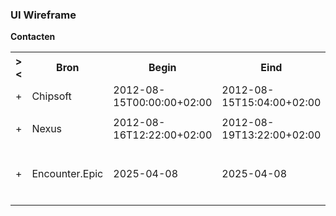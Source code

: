 ### UI Wireframe
<b>Contacten</b>
<table class="grid">
<tbody>
<tr><th>&gt;&lt;</th>
<th>Bron</th>
<th>Begin</th>
<th>Eind</th>
<th>Met</th>
<th>Rol</th>
<th>Locatie</th>
<th>Status</th>
<th>Type</th>
</tr>
<tr><td>+</td>
<td>Chipsoft</td>
<td>2012-08-15T00:00:00+02:00</td>
<td>2012-08-15T15:04:00+02:00</td>
<td>J.H.R Peters</td>
<td>Onbekende functiecode.</td>
<td></td>
<td>finished</td>
<td>inpatient</td>
</tr><tr><td></td><td colspan=8>
</td></tr>
<tr><td>+</td>
<td>Nexus</td>
<td>2012-08-16T12:22:00+02:00</td>
<td>2012-08-19T13:22:00+02:00</td>
<td>Wit</td>
<td>Orthopedie</td>
<td></td>
<td>finished</td>
<td>Klinisch</td>
</tr><tr><td></td><td colspan=8>
</td></tr>
<tr><td>+</td>
<td>Encounter.Epic</td>
<td>2025-04-08</td>
<td>2025-04-08</td>
<td>AAB. Krol, Arts</td>
<td></td>
<td>Centrum voor revalidatie Beatrixoord</td>
<td>unknown</td>
<td>Ambulatory</td>
</tr><tr><td></td><td colspan=8>
</td></tr>
</tbody>
</table>